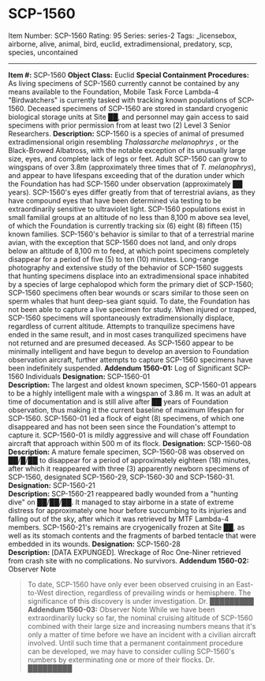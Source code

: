 # SCP-1560
Item Number: SCP-1560
Rating: 95
Series: series-2
Tags: _licensebox, airborne, alive, animal, bird, euclid, extradimensional, predatory, scp, species, uncontained

---

**Item #:** SCP-1560
**Object Class:** Euclid
**Special Containment Procedures:** As living specimens of SCP-1560 currently cannot be contained by any means available to the Foundation, Mobile Task Force Lambda-4 "Birdwatchers" is currently tasked with tracking known populations of SCP-1560. Deceased specimens of SCP-1560 are stored in standard cryogenic biological storage units at Site ██, and personnel may gain access to said specimens with prior permission from at least two (2) Level 3 Senior Researchers.
**Description:** SCP-1560 is a species of animal of presumed extradimensional origin resembling _Thalassarche melanophrys_ , or the Black-Browed Albatross, with the notable exception of its unusually large size, eyes, and complete lack of legs or feet. Adult SCP-1560 can grow to wingspans of over 3.8m (approximately three times that of _T. melanophrys_), and appear to have lifespans exceeding that of the duration under which the Foundation has had SCP-1560 under observation (approximately ██ years). SCP-1560's eyes differ greatly from that of terrestrial avians, as they have compound eyes that have been determined via testing to be extraordinarily sensitive to ultraviolet light.
SCP-1560 populations exist in small familial groups at an altitude of no less than 8,100 m above sea level, of which the Foundation is currently tracking six (6) eight (8) fifteen (15) known families. SCP-1560's behavior is similar to that of a terrestrial marine avian, with the exception that SCP-1560 does not land, and only drops below an altitude of 8,100 m to feed, at which point specimens completely disappear for a period of five (5) to ten (10) minutes. Long-range photography and extensive study of the behavior of SCP-1560 suggests that hunting specimens displace into an extradimensional space inhabited by a species of large cephalopod which form the primary diet of SCP-1560; SCP-1560 specimens often bear wounds or scars similar to those seen on sperm whales that hunt deep-sea giant squid.
To date, the Foundation has not been able to capture a live specimen for study. When injured or trapped, SCP-1560 specimens will spontaneously extradimensionally displace, regardless of current altitude. Attempts to tranquilize specimens have ended in the same result, and in most cases tranquilized specimens have not returned and are presumed deceased. As SCP-1560 appear to be minimally intelligent and have begun to develop an aversion to Foundation observation aircraft, further attempts to capture SCP-1560 specimens have been indefinitely suspended.
**Addendum 1560-01:** Log of Significant SCP-1560 Individuals
**Designation:** SCP-1560-01  
**Description:** The largest and oldest known specimen, SCP-1560-01 appears to be a highly intelligent male with a wingspan of 3.86 m. It was an adult at time of documentation and is still alive after ██ years of Foundation observation, thus making it the current baseline of maximum lifespan for SCP-1560. SCP-1560-01 led a flock of eight (8) specimens, of which one disappeared and has not been seen since the Foundation's attempt to capture it. SCP-1560-01 is mildly aggressive and will chase off Foundation aircraft that approach within 500 m of its flock.
**Designation:** SCP-1560-08  
**Description:** A mature female specimen, SCP-1560-08 was observed on ██/█/██ to disappear for a period of approximately eighteen (18) minutes, after which it reappeared with three (3) apparently newborn specimens of SCP-1560, designated SCP-1560-29, SCP-1560-30 and SCP-1560-31.
**Designation:** SCP-1560-21  
**Description:** SCP-1560-21 reappeared badly wounded from a "hunting dive" on ██/██/██. It managed to stay airborne in a state of extreme distress for approximately one hour before succumbing to its injuries and falling out of the sky, after which it was retrieved by MTF Lambda-4 members. SCP-1560-21's remains are cryogenically frozen at Site ██, as well as its stomach contents and the fragments of barbed tentacle that were embedded in its wounds.
**Designation:** SCP-1560-28  
**Description:** [DATA EXPUNGED]. Wreckage of Roc One-Niner retrieved from crash site with no complications. No survivors.
**Addendum 1560-02:** Observer Note
> To date, SCP-1560 have only ever been observed cruising in an East-to-West direction, regardless of prevailing winds or hemisphere. The significance of this discovery is under investigation.
> Dr. █████████
**Addendum 1560-03:** Observer Note
> While we have been extraordinarily lucky so far, the nominal cruising altitude of SCP-1560 combined with their large size and increasing numbers means that it's only a matter of time before we have an incident with a civilian aircraft involved. Until such time that a permanent containment procedure can be developed, we may have to consider culling SCP-1560's numbers by exterminating one or more of their flocks.
> Dr. █████████